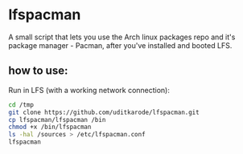 # lfspacman
A small script that lets you use the Arch linux packages repo and it's package manager - Pacman, after you've installed and booted LFS.

## how to use:
Run in LFS (with a working network connection):  
```bash
cd /tmp  
git clone https://github.com/uditkarode/lfspacman.git  
cp lfspacman/lfspacman /bin  
chmod +x /bin/lfspacman  
ls -hal /sources > /etc/lfspacman.conf  
lfspacman  
```
